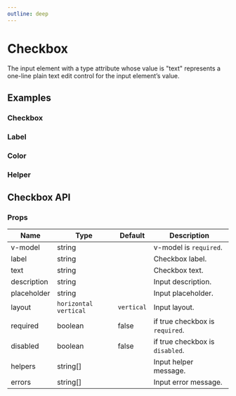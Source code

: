 ```yaml
---
outline: deep
---
```


<script setup lang="ts">
import CheckboxExample from './demo/checkbox/checkbox-example.vue'
import CheckboxLabel from './demo/checkbox/checkbox-label.vue'
import CheckboxColor from './demo/checkbox/checkbox-color.vue'
import CheckboxHelper from './demo/checkbox/checkbox-helper.vue'
</script>

# Checkbox

The input element with a type attribute whose value is "text" represents a one-line plain text edit control for the input element’s value.

## Examples

### Checkbox

<!--@include: ./demo/checkbox/checkbox-example.md-->

### Label

<!--@include: ./demo/checkbox/checkbox-label.md-->

### Color

<!--@include: ./demo/checkbox/checkbox-color.md-->

### Helper

<!--@include: ./demo/checkbox/checkbox-helper.md-->

## Checkbox API

### Props

| Name        | Type                    | Default    | Description                     |
| ----------- | ----------------------- | ---------- | ------------------------------- |
| v-model     | string                  |            | v-model is `required`.          |
| label       | string                  |            | Checkbox label.                 |
| text        | string                  |            | Checkbox text.                  |
| description | string                  |            | Input description.              |
| placeholder | string                  |            | Input placeholder.              |
| layout      | `horizontal` `vertical` | `vertical` | Input layout.                   |
| required    | boolean                 | false      | if true checkbox is `required`. |
| disabled    | boolean                 | false      | if true checkbox is `disabled`. |
| helpers     | string[]                |            | Input helper message.           |
| errors      | string[]                |            | Input error message.            |
